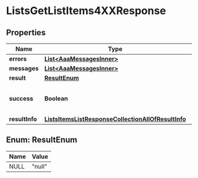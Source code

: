 

# ListsGetListItems4XXResponse


## Properties

| Name | Type | Description | Notes |
|------------ | ------------- | ------------- | -------------|
|**errors** | [**List&lt;AaaMessagesInner&gt;**](AaaMessagesInner.md) |  |  |
|**messages** | [**List&lt;AaaMessagesInner&gt;**](AaaMessagesInner.md) |  |  |
|**result** | [**ResultEnum**](#ResultEnum) |  |  |
|**success** | **Boolean** | Whether the API call was successful |  |
|**resultInfo** | [**ListsItemsListResponseCollectionAllOfResultInfo**](ListsItemsListResponseCollectionAllOfResultInfo.md) |  |  [optional] |



## Enum: ResultEnum

| Name | Value |
|---- | -----|
| NULL | &quot;null&quot; |



